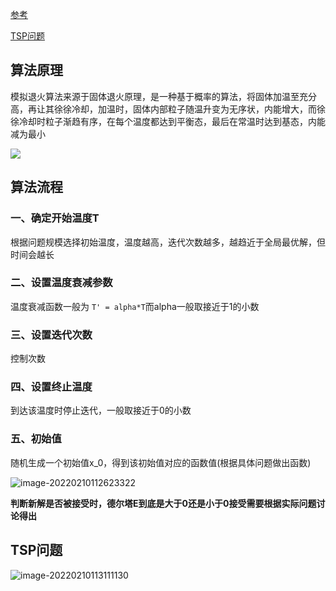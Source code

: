 

[参考](https://www.cnblogs.com/autoloop/p/15169642.html)

[TSP问题](https://www.cnblogs.com/wenyehousheng/p/11486598.html#:~:text=%E6%A8%A1%E6%8B%9F%E9%80%80%E7%81%AB%E7%AE%97%E6%B3%95%EF%BC%88SA%EF%BC%89%E6%98%AF%E8%BE%83%E4%B8%BA%E5%B8%B8%E8%A7%81%E7%9A%84%E7%8E%B0%E4%BB%A3%E4%BC%98%E5%8C%96%E7%AE%97%E6%B3%95%E4%B9%8B%E4%B8%80%EF%BC%8C%E5%B8%B8%E7%94%A8%E4%BA%8E%E6%97%85%E8%A1%8C%E5%95%86%EF%BC%88TSP%EF%BC%89%E9%97%AE%E9%A2%98%E4%B8%AD%E3%80%82.%20%E6%95%B0%E5%AD%A6%E5%BB%BA%E6%A8%A1%E9%87%8C%E5%AD%A6%E7%94%9F%E4%BB%AC%E5%B8%B8%E5%B8%B8%E4%BD%BF%E7%94%A8%E8%AF%A5%E7%AE%97%E6%B3%95%EF%BC%8C%E7%94%9A%E8%87%B3%E6%98%AF%E4%B8%BA%E4%BA%86%E4%BD%BF%E7%94%A8%E8%BF%99%E4%B8%AA%E7%AE%97%E6%B3%95%E8%80%8C%E4%BD%BF%E7%94%A8%E8%BF%99%E4%B8%AA%E7%AE%97%E6%B3%95%EF%BC%8C%E8%AE%A9%E8%AF%84%E5%A7%94%E8%80%81%E5%B8%88%E4%BB%AC%E5%AE%A1%E7%BE%8E%E7%96%B2%E5%8A%B3%E3%80%82.%20%E8%AF%84%E5%A7%94%E8%80%81%E5%B8%88%E6%98%8E%E7%A1%AE%E8%A1%A8%E6%98%8E%E4%BD%BF%E7%94%A8%E6%89%80%E8%B0%93%22%E7%A5%9E%E7%AE%97%E6%B3%95%22%EF%BC%88%E7%A5%9E%E7%BB%8F%E7%BD%91%E7%BB%9C%EF%BC%8C%E6%A8%A1%E6%8B%9F%E9%80%80%E7%81%AB%EF%BC%8C%E9%81%97%E4%BC%A0%E7%AE%97%E6%B3%95%E7%AD%89%E7%AD%89%EF%BC%89%E8%80%8C%E8%BF%87%E4%BA%8E%E7%89%B5%E5%BC%BA%E8%80%85%E6%8B%BF%E4%B8%8D%E4%BA%86%E9%AB%98%E5%88%86%EF%BC%88%E8%A7%81%EF%BC%9A,http%3A%2F%2Fspecial.univs.cn%2Fservice%2Fjianmo%2Fsxjmyw%2F2018%2F1128%2F1187951_15.shtml%20%EF%BC%89%E3%80%82.%20%E5%B8%8C%E6%9C%9B%E5%A4%A7%E5%AE%B6%E4%B8%8D%E8%A6%81%E8%A7%89%E5%BE%97%E5%AE%83%E5%90%8D%E8%AF%8D%E9%AB%98%E7%BA%A7%E5%B0%B1%E8%AE%A4%E4%B8%BA%E5%AE%83%E8%83%BD%E5%90%B8%E5%BC%95%E8%AF%84%E5%A7%94%E7%9C%BC%E7%9D%9B%EF%BC%8C%E8%AF%84%E5%A7%94%E6%AF%95%E7%AB%9F%E6%98%AF%E6%95%99%E6%8E%88%EF%BC%8C%E4%B8%8D%E5%8F%AF%E8%83%BD%E8%A2%AB%E5%87%A0%E4%B8%AA%E5%90%8D%E8%AF%8D%E5%94%AC%E4%BD%8F%E3%80%82.)



## 算法原理

模拟退火算法来源于固体退火原理，是一种基于概率的算法，将固体加温至充分高，再让其徐徐冷却，加温时，固体内部粒子随温升变为无序状，内能增大，而徐徐冷却时粒子渐趋有序，在每个温度都达到平衡态，最后在常温时达到基态，内能减为最小

![](https://github.com/Chikie920/Mark/tree/main/Sources/images_mathimage-20220210111853255.png)



## 算法流程



### 一、确定开始温度T

根据问题规模选择初始温度，温度越高，迭代次数越多，越趋近于全局最优解，但时间会越长



### 二、设置温度衰减参数

温度衰减函数一般为 `T' = alpha*T`而alpha一般取接近于1的小数



### 三、设置迭代次数

控制次数



### 四、设置终止温度

到达该温度时停止迭代，一般取接近于0的小数



### 五、初始值

随机生成一个初始值x_0，得到该初始值对应的函数值(根据具体问题做出函数)

![image-20220210112623322](https://github.com/Chikie920/Mark/tree/main/Sources/images_mathimage-20220210112623322.png)

**判断新解是否被接受时，德尔塔E到底是大于0还是小于0接受需要根据实际问题讨论得出**





## TSP问题

![image-20220210113111130](https://github.com/Chikie920/Mark/tree/main/Sources/images_mathimage-20220210113111130.png)

